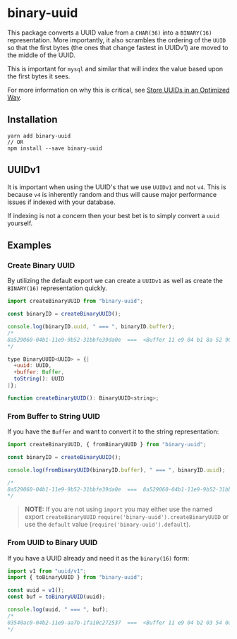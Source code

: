 # binary-uuid

This package converts a UUID value from a `CHAR(36)` into a `BINARY(16)` representation. More importantly, it also scrambles the ordering of the `UUID` so that the first bytes (the ones that change fastest in UUIDv1) are moved to the middle of the UUID.

This is important for `mysql` and similar that will index the value based upon the first bytes it sees.

For more information on why this is critical, see [Store UUIDs in an Optimized Way](https://www.percona.com/blog/2014/12/19/store-uuid-optimized-way/).

## Installation

```
yarn add binary-uuid
// OR
npm install --save binary-uuid
```

## UUIDv1

It is important when using the UUID's that we use `UUIDv1` and not `v4`. This is because `v4` is inherently random and thus will cause major performance issues if indexed with your database.

If indexing is not a concern then your best bet is to simply convert a `uuid` yourself.

## Examples

### Create Binary UUID

By utilizing the default export we can create a `UUIDv1` as well as create the `BINARY(16)` representation quickly.

```javascript
import createBinaryUUID from "binary-uuid";

const binaryID = createBinaryUUID();

console.log(binaryID.uuid, " === ", binaryID.buffer);
/*
8a529060-04b1-11e9-9b52-31bbfe39da0e  ===  <Buffer 11 e9 04 b1 8a 52 90 609b 52 31 bb fe 39 da 0e>
*/
```

```javascript
type BinaryUUID<UUID> = {|
  +uuid: UUID,
  +buffer: Buffer,
  toString(): UUID
|};

function createBinaryUUID(): BinaryUUID<string>;
```

### From Buffer to String UUID

If you have the `Buffer` and want to convert it to the string representation:

```javascript
import createBinaryUUID, { fromBinaryUUID } from "binary-uuid";

const binaryID = createBinaryUUID();

console.log(fromBinaryUUID(binaryID.buffer), " === ", binaryID.uuid);

/*
8a529060-04b1-11e9-9b52-31bbfe39da0e  ===  8a529060-04b1-11e9-9b52-31bbfe39da0e
*/
```

> **NOTE:** If you are not using `import` you may either use the named export `createBinaryUUID` `require('binary-uuid').createBinaryUUID` or use the `default` value (`require('binary-uuid').default`).

### From UUID to Binary UUID

If you have a UUID already and need it as the `binary(16)` form:

```javascript
import v1 from "uuid/v1";
import { toBinaryUUID } from "binary-uuid";

const uuid = v1();
const buf = toBinaryUUID(uuid);

console.log(uuid, " === ", buf);
/*
03540ac0-04b2-11e9-aa7b-1fa10c272537  ===  <Buffer 11 e9 04 b2 03 54 0a c0aa 7b 1f a1 0c 27 25 37>
*/
```
